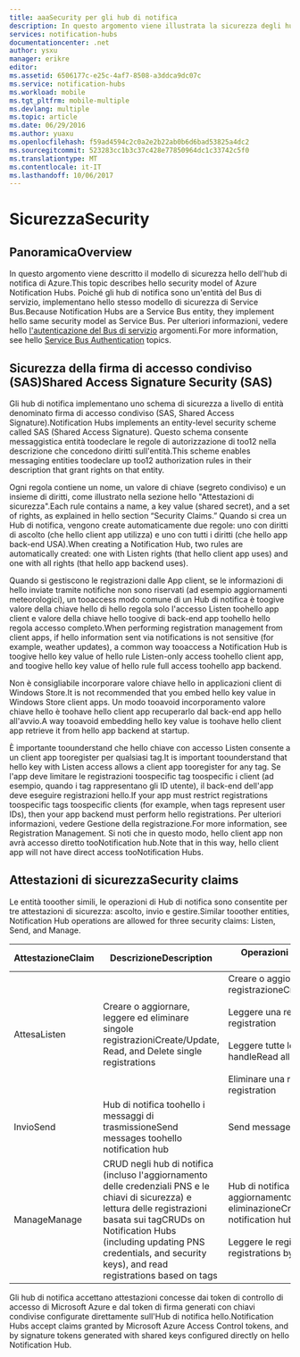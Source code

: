 ```yaml
---
title: aaaSecurity per gli hub di notifica
description: In questo argomento viene illustrata la sicurezza degli hub di notifica di Azure.
services: notification-hubs
documentationcenter: .net
author: ysxu
manager: erikre
editor: 
ms.assetid: 6506177c-e25c-4af7-8508-a3ddca9dc07c
ms.service: notification-hubs
ms.workload: mobile
ms.tgt_pltfrm: mobile-multiple
ms.devlang: multiple
ms.topic: article
ms.date: 06/29/2016
ms.author: yuaxu
ms.openlocfilehash: f59ad4594c2c0a2e2b22ab0b6d6bad53825a4dc2
ms.sourcegitcommit: 523283cc1b3c37c428e77850964dc1c33742c5f0
ms.translationtype: MT
ms.contentlocale: it-IT
ms.lasthandoff: 10/06/2017
---
```

# <a name="security"></a><span data-ttu-id="99cba-103">Sicurezza</span><span class="sxs-lookup"><span data-stu-id="99cba-103">Security</span></span>
## <a name="overview"></a><span data-ttu-id="99cba-104">Panoramica</span><span class="sxs-lookup"><span data-stu-id="99cba-104">Overview</span></span>
<span data-ttu-id="99cba-105">In questo argomento viene descritto il modello di sicurezza hello dell'hub di notifica di Azure.</span><span class="sxs-lookup"><span data-stu-id="99cba-105">This topic describes hello security model of Azure Notification Hubs.</span></span> <span data-ttu-id="99cba-106">Poiché gli hub di notifica sono un'entità del Bus di servizio, implementano hello stesso modello di sicurezza di Service Bus.</span><span class="sxs-lookup"><span data-stu-id="99cba-106">Because Notification Hubs are a Service Bus entity, they implement hello same security model as Service Bus.</span></span> <span data-ttu-id="99cba-107">Per ulteriori informazioni, vedere hello [l'autenticazione del Bus di servizio](https://msdn.microsoft.com/library/azure/dn155925.aspx) argomenti.</span><span class="sxs-lookup"><span data-stu-id="99cba-107">For more information, see hello [Service Bus Authentication](https://msdn.microsoft.com/library/azure/dn155925.aspx) topics.</span></span>

## <a name="shared-access-signature-security-sas"></a><span data-ttu-id="99cba-108">Sicurezza della firma di accesso condiviso (SAS)</span><span class="sxs-lookup"><span data-stu-id="99cba-108">Shared Access Signature Security (SAS)</span></span>
<span data-ttu-id="99cba-109">Gli hub di notifica implementano uno schema di sicurezza a livello di entità denominato firma di accesso condiviso (SAS, Shared Access Signature).</span><span class="sxs-lookup"><span data-stu-id="99cba-109">Notification Hubs implements an entity-level security scheme called SAS (Shared Access Signature).</span></span> <span data-ttu-id="99cba-110">Questo schema consente messaggistica entità toodeclare le regole di autorizzazione di too12 nella descrizione che concedono diritti sull'entità.</span><span class="sxs-lookup"><span data-stu-id="99cba-110">This scheme enables messaging entities toodeclare up too12 authorization rules in their description that grant rights on that entity.</span></span>

<span data-ttu-id="99cba-111">Ogni regola contiene un nome, un valore di chiave (segreto condiviso) e un insieme di diritti, come illustrato nella sezione hello "Attestazioni di sicurezza".</span><span class="sxs-lookup"><span data-stu-id="99cba-111">Each rule contains a name, a key value (shared secret), and a set of rights, as explained in hello section “Security Claims.”</span></span> <span data-ttu-id="99cba-112">Quando si crea un Hub di notifica, vengono create automaticamente due regole: uno con diritti di ascolto (che hello client app utilizza) e uno con tutti i diritti (che hello app back-end USA).</span><span class="sxs-lookup"><span data-stu-id="99cba-112">When creating a Notification Hub, two rules are automatically created: one with Listen rights (that hello client app uses) and one with all rights (that hello app backend uses).</span></span>

<span data-ttu-id="99cba-113">Quando si gestiscono le registrazioni dalle App client, se le informazioni di hello inviate tramite notifiche non sono riservati (ad esempio aggiornamenti meteorologici), un tooaccess modo comune di un Hub di notifica è toogive valore della chiave hello di hello regola solo l'accesso Listen toohello app client e valore della chiave hello toogive di back-end app toohello hello regola accesso completo.</span><span class="sxs-lookup"><span data-stu-id="99cba-113">When performing registration management from client apps, if hello information sent via notifications is not sensitive (for example, weather updates), a common way tooaccess a Notification Hub is toogive hello key value of hello rule Listen-only access toohello client app, and toogive hello key value of hello rule full access toohello app backend.</span></span>

<span data-ttu-id="99cba-114">Non è consigliabile incorporare valore chiave hello in applicazioni client di Windows Store.</span><span class="sxs-lookup"><span data-stu-id="99cba-114">It is not recommended that you embed hello key value in Windows Store client apps.</span></span> <span data-ttu-id="99cba-115">Un modo tooavoid incorporamento valore chiave hello è toohave hello client app recuperarlo dal back-end app hello all'avvio.</span><span class="sxs-lookup"><span data-stu-id="99cba-115">A way tooavoid embedding hello key value is toohave hello client app retrieve it from hello app backend at startup.</span></span>

<span data-ttu-id="99cba-116">È importante toounderstand che hello chiave con accesso Listen consente a un client app tooregister per qualsiasi tag.</span><span class="sxs-lookup"><span data-stu-id="99cba-116">It is important toounderstand that hello key with Listen access allows a client app tooregister for any tag.</span></span> <span data-ttu-id="99cba-117">Se l'app deve limitare le registrazioni toospecific tag toospecific i client (ad esempio, quando i tag rappresentano gli ID utente), il back-end dell'app deve eseguire registrazioni hello.</span><span class="sxs-lookup"><span data-stu-id="99cba-117">If your app must restrict registrations toospecific tags toospecific clients (for example, when tags represent user IDs), then your app backend must perform hello registrations.</span></span> <span data-ttu-id="99cba-118">Per ulteriori informazioni, vedere Gestione della registrazione.</span><span class="sxs-lookup"><span data-stu-id="99cba-118">For more information, see Registration Management.</span></span> <span data-ttu-id="99cba-119">Si noti che in questo modo, hello client app non avrà accesso diretto tooNotification hub.</span><span class="sxs-lookup"><span data-stu-id="99cba-119">Note that in this way, hello client app will not have direct access tooNotification Hubs.</span></span>

## <a name="security-claims"></a><span data-ttu-id="99cba-120">Attestazioni di sicurezza</span><span class="sxs-lookup"><span data-stu-id="99cba-120">Security claims</span></span>
<span data-ttu-id="99cba-121">Le entità tooother simili, le operazioni di Hub di notifica sono consentite per tre attestazioni di sicurezza: ascolto, invio e gestire.</span><span class="sxs-lookup"><span data-stu-id="99cba-121">Similar tooother entities, Notification Hub operations are allowed for three security claims: Listen, Send, and Manage.</span></span>

| <span data-ttu-id="99cba-122">Attestazione</span><span class="sxs-lookup"><span data-stu-id="99cba-122">Claim</span></span> | <span data-ttu-id="99cba-123">Descrizione</span><span class="sxs-lookup"><span data-stu-id="99cba-123">Description</span></span> | <span data-ttu-id="99cba-124">Operazioni consentite</span><span class="sxs-lookup"><span data-stu-id="99cba-124">Operations allowed</span></span> |
| --- | --- | --- |
| <span data-ttu-id="99cba-125">Attesa</span><span class="sxs-lookup"><span data-stu-id="99cba-125">Listen</span></span> |<span data-ttu-id="99cba-126">Creare o aggiornare, leggere ed eliminare singole registrazioni</span><span class="sxs-lookup"><span data-stu-id="99cba-126">Create/Update, Read, and Delete single registrations</span></span> |<span data-ttu-id="99cba-127">Creare o aggiornare una registrazione</span><span class="sxs-lookup"><span data-stu-id="99cba-127">Create/Update registration</span></span><br><br><span data-ttu-id="99cba-128">Leggere una registrazione</span><span class="sxs-lookup"><span data-stu-id="99cba-128">Read registration</span></span><br><br><span data-ttu-id="99cba-129">Leggere tutte le registrazioni per un handle</span><span class="sxs-lookup"><span data-stu-id="99cba-129">Read all registrations for a handle</span></span><br><br><span data-ttu-id="99cba-130">Eliminare una registrazione</span><span class="sxs-lookup"><span data-stu-id="99cba-130">Delete registration</span></span> |
| <span data-ttu-id="99cba-131">Invio</span><span class="sxs-lookup"><span data-stu-id="99cba-131">Send</span></span> |<span data-ttu-id="99cba-132">Hub di notifica toohello i messaggi di trasmissione</span><span class="sxs-lookup"><span data-stu-id="99cba-132">Send messages toohello notification hub</span></span> |<span data-ttu-id="99cba-133">Send message</span><span class="sxs-lookup"><span data-stu-id="99cba-133">Send message</span></span> |
| <span data-ttu-id="99cba-134">Manage</span><span class="sxs-lookup"><span data-stu-id="99cba-134">Manage</span></span> |<span data-ttu-id="99cba-135">CRUD negli hub di notifica (incluso l'aggiornamento delle credenziali PNS e le chiavi di sicurezza) e lettura delle registrazioni basata sui tag</span><span class="sxs-lookup"><span data-stu-id="99cba-135">CRUDs on Notification Hubs (including updating PNS credentials, and security keys), and read registrations based on tags</span></span> |<span data-ttu-id="99cba-136">Hub di notifica di creazione, aggiornamento, lettura ed eliminazione</span><span class="sxs-lookup"><span data-stu-id="99cba-136">Create/Update/Read/Delete notification hubs</span></span><br><br><span data-ttu-id="99cba-137">Leggere le registrazioni per tag</span><span class="sxs-lookup"><span data-stu-id="99cba-137">Read registrations by tag</span></span> |

<span data-ttu-id="99cba-138">Gli hub di notifica accettano attestazioni concesse dai token di controllo di accesso di Microsoft Azure e dal token di firma generati con chiavi condivise configurate direttamente sull'Hub di notifica hello.</span><span class="sxs-lookup"><span data-stu-id="99cba-138">Notification Hubs accept claims granted by Microsoft Azure Access Control tokens, and by signature tokens generated with shared keys configured directly on hello Notification Hub.</span></span>

